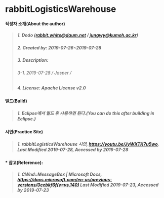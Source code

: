# rabbitLogisticsWarehouse
#### 작성자 소개(About the author)
> ##### 1. Dodo (rabbit.white@daum.net / jungwy@kumoh.ac.kr)
> ##### 2. Created by: 2019-07-26~2019-07-28
> ##### 3. Description: 
> ###### 3-1. 2019-07-28 / Jasper / 
> ##### 4. License: Apache License v2.0


#### 빌드(Build)
> ##### 1. Eclipse에서 빌드 후 사용하면 된다.(You can do this after building in Eclipse.)

#### 시연(Practice Site)
> ##### 1. rabbitLogisticsWarehouse 시연, https://youtu.be/JyWXTK7u5wo, Last Modified 2019-07-28, Accessed by 2019-07-28

#### * 참고(Reference):
> ##### 1. CWnd::MessageBox | Microsoft Docs, https://docs.microsoft.com/en-us/previous-versions/0eebkf6f(v=vs.140) Last Modified 2019-07-23, Accessed by 2019-07-23
